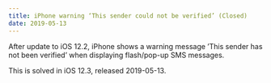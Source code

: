 ```yaml
---
title: iPhone warning ‘This sender could not be verified’ (Closed)
date: 2019-05-13
---
```


After update to iOS 12.2, iPhone shows a warning message ’This sender has not been verified’ when displaying flash/pop-up SMS messages.

This is solved in iOS 12.3, released 2019-05-13.
